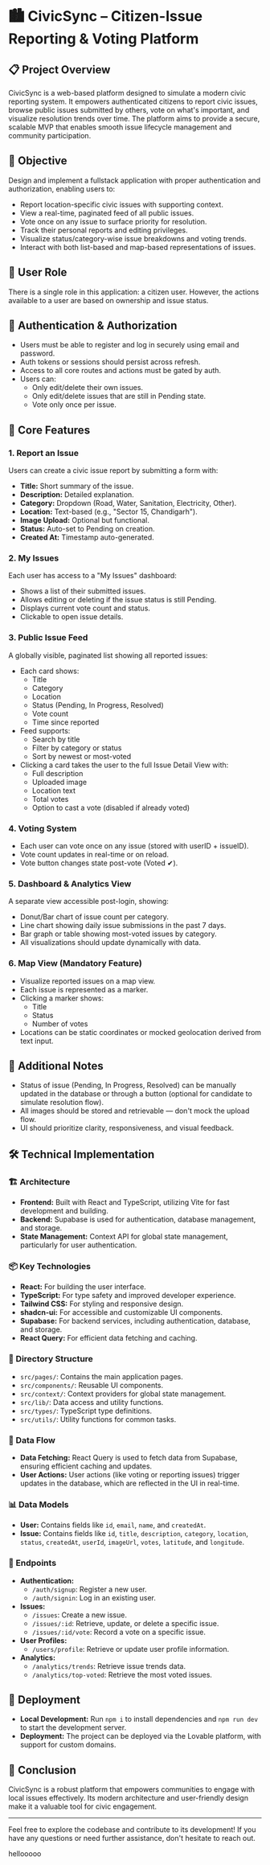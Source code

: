 # 🏙️ CivicSync – Citizen-Issue Reporting & Voting Platform

## 📋 Project Overview
CivicSync is a web-based platform designed to simulate a modern civic reporting system. It empowers authenticated citizens to report civic issues, browse public issues submitted by others, vote on what's important, and visualize resolution trends over time. The platform aims to provide a secure, scalable MVP that enables smooth issue lifecycle management and community participation.

## 🎯 Objective
Design and implement a fullstack application with proper authentication and authorization, enabling users to:
- Report location-specific civic issues with supporting context.
- View a real-time, paginated feed of all public issues.
- Vote once on any issue to surface priority for resolution.
- Track their personal reports and editing privileges.
- Visualize status/category-wise issue breakdowns and voting trends.
- Interact with both list-based and map-based representations of issues.

## 👥 User Role
There is a single role in this application: a citizen user. However, the actions available to a user are based on ownership and issue status.

## 🔐 Authentication & Authorization
- Users must be able to register and log in securely using email and password.
- Auth tokens or sessions should persist across refresh.
- Access to all core routes and actions must be gated by auth.
- Users can:
  - Only edit/delete their own issues.
  - Only edit/delete issues that are still in Pending state.
  - Vote only once per issue.

## 📝 Core Features

### 1. Report an Issue
Users can create a civic issue report by submitting a form with:
- **Title:** Short summary of the issue.
- **Description:** Detailed explanation.
- **Category:** Dropdown (Road, Water, Sanitation, Electricity, Other).
- **Location:** Text-based (e.g., "Sector 15, Chandigarh").
- **Image Upload:** Optional but functional.
- **Status:** Auto-set to Pending on creation.
- **Created At:** Timestamp auto-generated.

### 2. My Issues
Each user has access to a "My Issues" dashboard:
- Shows a list of their submitted issues.
- Allows editing or deleting if the issue status is still Pending.
- Displays current vote count and status.
- Clickable to open issue details.

### 3. Public Issue Feed
A globally visible, paginated list showing all reported issues:
- Each card shows:
  - Title
  - Category
  - Location
  - Status (Pending, In Progress, Resolved)
  - Vote count
  - Time since reported
- Feed supports:
  - Search by title
  - Filter by category or status
  - Sort by newest or most-voted
- Clicking a card takes the user to the full Issue Detail View with:
  - Full description
  - Uploaded image
  - Location text
  - Total votes
  - Option to cast a vote (disabled if already voted)

### 4. Voting System
- Each user can vote once on any issue (stored with userID + issueID).
- Vote count updates in real-time or on reload.
- Vote button changes state post-vote (Voted ✔).

### 5. Dashboard & Analytics View
A separate view accessible post-login, showing:
- Donut/Bar chart of issue count per category.
- Line chart showing daily issue submissions in the past 7 days.
- Bar graph or table showing most-voted issues by category.
- All visualizations should update dynamically with data.

### 6. Map View (Mandatory Feature)
- Visualize reported issues on a map view.
- Each issue is represented as a marker.
- Clicking a marker shows:
  - Title
  - Status
  - Number of votes
- Locations can be static coordinates or mocked geolocation derived from text input.

## 🧪 Additional Notes
- Status of issue (Pending, In Progress, Resolved) can be manually updated in the database or through a button (optional for candidate to simulate resolution flow).
- All images should be stored and retrievable — don't mock the upload flow.
- UI should prioritize clarity, responsiveness, and visual feedback.

## 🛠️ Technical Implementation

### 🏗️ Architecture
- **Frontend:** Built with React and TypeScript, utilizing Vite for fast development and building.
- **Backend:** Supabase is used for authentication, database management, and storage.
- **State Management:** Context API for global state management, particularly for user authentication.

### 📦 Key Technologies
- **React:** For building the user interface.
- **TypeScript:** For type safety and improved developer experience.
- **Tailwind CSS:** For styling and responsive design.
- **shadcn-ui:** For accessible and customizable UI components.
- **Supabase:** For backend services, including authentication, database, and storage.
- **React Query:** For efficient data fetching and caching.

### 📁 Directory Structure
- `src/pages/`: Contains the main application pages.
- `src/components/`: Reusable UI components.
- `src/context/`: Context providers for global state management.
- `src/lib/`: Data access and utility functions.
- `src/types/`: TypeScript type definitions.
- `src/utils/`: Utility functions for common tasks.

### 🔄 Data Flow
- **Data Fetching:** React Query is used to fetch data from Supabase, ensuring efficient caching and updates.
- **User Actions:** User actions (like voting or reporting issues) trigger updates in the database, which are reflected in the UI in real-time.

### 📊 Data Models
- **User:** Contains fields like `id`, `email`, `name`, and `createdAt`.
- **Issue:** Contains fields like `id`, `title`, `description`, `category`, `location`, `status`, `createdAt`, `userId`, `imageUrl`, `votes`, `latitude`, and `longitude`.

### 🔗 Endpoints
- **Authentication:**
  - `/auth/signup`: Register a new user.
  - `/auth/signin`: Log in an existing user.
- **Issues:**
  - `/issues`: Create a new issue.
  - `/issues/:id`: Retrieve, update, or delete a specific issue.
  - `/issues/:id/vote`: Record a vote on a specific issue.
- **User Profiles:**
  - `/users/profile`: Retrieve or update user profile information.
- **Analytics:**
  - `/analytics/trends`: Retrieve issue trends data.
  - `/analytics/top-voted`: Retrieve the most voted issues.

## 🚀 Deployment
- **Local Development:** Run `npm i` to install dependencies and `npm run dev` to start the development server.
- **Deployment:** The project can be deployed via the Lovable platform, with support for custom domains.

## 📝 Conclusion
CivicSync is a robust platform that empowers communities to engage with local issues effectively. Its modern architecture and user-friendly design make it a valuable tool for civic engagement.

---

Feel free to explore the codebase and contribute to its development! If you have any questions or need further assistance, don't hesitate to reach out.



hellooooo